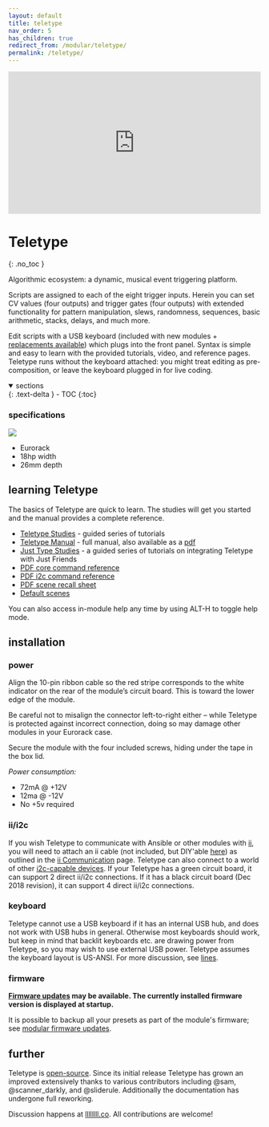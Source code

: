```yaml
---
layout: default
title: teletype
nav_order: 5
has_children: true
redirect_from: /modular/teletype/
permalink: /teletype/
---
```


<div style="padding:56.25% 0 0 0;position:relative;"><iframe src="https://player.vimeo.com/video/129271731?color=ff7700&title=0&byline=0&portrait=0" style="position:absolute;top:0;left:0;width:100%;height:100%;" frameborder="0" allow="autoplay; fullscreen" allowfullscreen></iframe></div><script src="https://player.vimeo.com/api/player.js"></script>

# Teletype
{: .no_toc }

Algorithmic ecosystem: a dynamic, musical event triggering platform.

Scripts are assigned to each of the eight trigger inputs. Herein you can set CV values (four outputs) and trigger gates (four outputs) with extended functionality for pattern manipulation, slews, randomness, sequences, basic arithmetic, stacks, delays, and much more.

Edit scripts with a USB keyboard (included with new modules + [replacements available](https://market.monome.org/collections/other/products/usb-keyboard)) which plugs into the front panel. Syntax is simple and easy to learn with the provided tutorials, video, and reference pages. Teletype runs without the keyboard attached: you might treat editing as pre-composition, or leave the keyboard plugged in for live coding.

<details open markdown="block">
  <summary>
    sections
  </summary>
  {: .text-delta }
- TOC
{:toc}
</details>

### specifications

![](/images/tt.jpg)

* Eurorack
* 18hp width
* 26mm depth

## learning Teletype

The basics of Teletype are quick to learn. The studies will get you started and the manual provides a complete reference.

* [Teletype Studies](studies-1) - guided series of tutorials
* [Teletype Manual](manual) - full manual, also available as a [pdf](manual.pdf)
* [Just Type Studies](jt-1) - a guided series of tutorials on integrating Teletype with Just Friends
* [PDF core command reference](TT_commands_5.0.pdf)
* [PDF i2c command reference](TT_i2c_commands_5.0.pdf)
* [PDF scene recall sheet](TT_scene_RECALL_sheet.pdf)
* [Default scenes](scenes-10/)

You can also access in-module help any time by using ALT-H to toggle help mode.

## installation

### power
Align the 10-pin ribbon cable so the red stripe corresponds to the white indicator on the rear of the module’s circuit board. This is toward the lower edge of the module.

Be careful not to misalign the connector left-to-right either – while Teletype is protected against incorrect connection, doing so may damage other modules in your Eurorack case.

Secure the module with the four included screws, hiding under the tape in the box lid.

*Power consumption:*

- 72mA @ +12V
- 12ma @ -12V
- No +5v required

### ii/i2c

If you wish Teletype to communicate with Ansible or other modules with [ii](/docs/modular/ii), you will need to attach an ii cable (not included, but DIY'able [here](https://www.adafruit.com/product/1950)) as outlined in the [ii Communication](/docs/modular/iiheader#connecting-the-trilogy) page. Teletype can also connect to a world of other [i2c-capable devices](https://llllllll.co/t/a-users-guide-to-i2c/19219). If your Teletype has a green circuit board, it can support 2 direct ii/i2c connections. If it has a black circuit board (Dec 2018 revision), it can support 4 direct ii/i2c connections.

### keyboard

Teletype cannot use a USB keyboard if it has an internal USB hub, and does not work with USB hubs in general. Otherwise most keyboards should work, but keep in mind that backlit keyboards etc. are drawing power from Teletype, so you may wish to use external USB power. Teletype assumes the keyboard layout is US-ANSI. For more discussion, see [lines](https://llllllll.co/t/alternative-teletype-keyboard-recommendations-mechanical-wireless-etc/5859).

### firmware

**[Firmware updates](/docs/modular/update) may be available. The currently installed firmware version is displayed at startup.**

It is possible to backup all your presets as part of the module's firmware; see [modular firmware updates](/docs/modular/update/).

## further

Teletype is [open-source](https://github.com/monome/teletype). Since its initial release Teletype has grown an improved extensively thanks to various contributors including @sam, @scanner_darkly, and @sliderule. Additionally the documentation has undergone full reworking.

Discussion happens at [llllllll.co](https://llllllll.co). All contributions are welcome!
